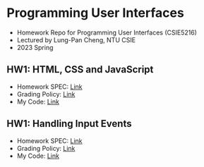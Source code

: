 # Programming User Interfaces
- Homework Repo for Programming User Interfaces (CSIE5216)
- Lectured by Lung-Pan Cheng, NTU CSIE
- 2023 Spring

## HW1: HTML, CSS and JavaScript
- Homework SPEC: [Link](https://hackmd.io/@JzlEUD93ThWqJ7ZGOqTbeQ/Sk1OTRcJn)
- Grading Policy: [Link](https://hackmd.io/@JzlEUD93ThWqJ7ZGOqTbeQ/rkD7UmVl3)
- My Code: [Link](https://github.com/orangeorangehuang/Programming-User-Interfaces/tree/main/hw1-html-css-and-javascript)

## HW1: Handling Input Events
- Homework SPEC: [Link](https://hackmd.io/@akairisu/HkUibgmx3)
- Grading Policy: [Link](https://hackmd.io/@akairisu/ryyVbjSg3)
- My Code: [Link](https://github.com/orangeorangehuang/Programming-User-Interfaces/tree/main/hw2-handling-input-events)

